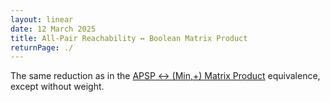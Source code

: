 ```yaml
---
layout: linear
date: 12 March 2025
title: All-Pair Reachability ↔ Boolean Matrix Product
returnPage: ./
---
```


The same reduction as in the [APSP ↔ (Min,+) Matrix Product](APSP-minplus.html) equivalence, except without weight.
